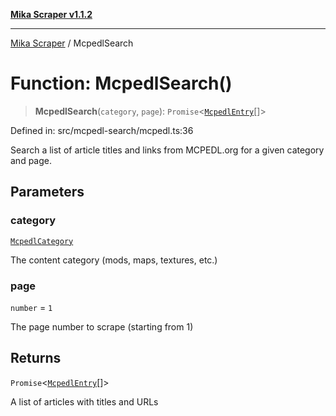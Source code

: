 [**Mika Scraper v1.1.2**](../README.md)

***

[Mika Scraper](../README.md) / McpedlSearch

# Function: McpedlSearch()

> **McpedlSearch**(`category`, `page`): `Promise`\<[`McpedlEntry`](../interfaces/McpedlEntry.md)[]\>

Defined in: src/mcpedl-search/mcpedl.ts:36

Search a list of article titles and links from MCPEDL.org for a given category and page.

## Parameters

### category

[`McpedlCategory`](../type-aliases/McpedlCategory.md)

The content category (mods, maps, textures, etc.)

### page

`number` = `1`

The page number to scrape (starting from 1)

## Returns

`Promise`\<[`McpedlEntry`](../interfaces/McpedlEntry.md)[]\>

A list of articles with titles and URLs
